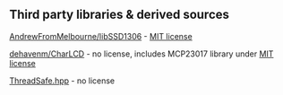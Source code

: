 ## Third party libraries & derived sources
[AndrewFromMelbourne/libSSD1306](https://github.com/AndrewFromMelbourne/libSSD1306) - [MIT license](https://github.com/AndrewFromMelbourne/libSSD1306/blob/master/LICENSE)

[dehavenm/CharLCD](https://github.com/dehavenm/CharLCD) - no license, includes MCP23017 library under [MIT license](https://github.com/dehavenm/MCP23017/blob/master/LICENSE)

[ThreadSafe.hpp](https://hackology.co.uk/2017/double-smart-pointer-proxy-lock-template-class/) - no license
